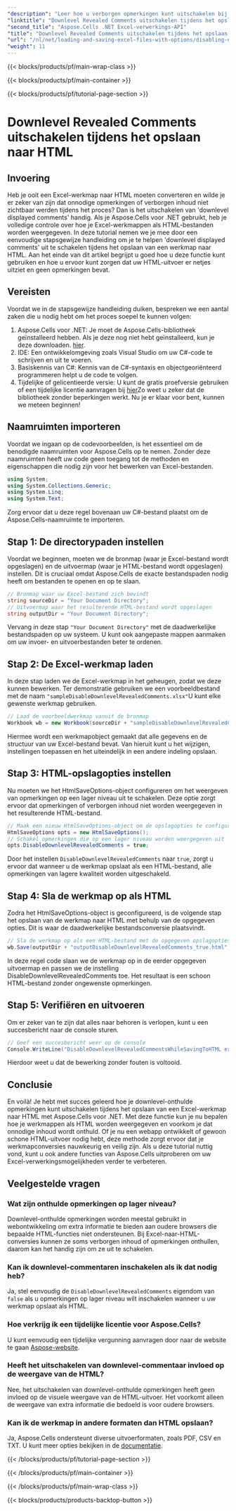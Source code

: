 ```yaml
---
"description": "Leer hoe u verborgen opmerkingen kunt uitschakelen bij het opslaan van een Excel-werkmap naar HTML met behulp van Aspose.Cells voor .NET met deze gedetailleerde stapsgewijze handleiding."
"linktitle": "Downlevel Revealed Comments uitschakelen tijdens het opslaan naar HTML"
"second_title": "Aspose.Cells .NET Excel-verwerkings-API"
"title": "Downlevel Revealed Comments uitschakelen tijdens het opslaan naar HTML"
"url": "/nl/net/loading-and-saving-excel-files-with-options/disabling-downlevel-revealed-comments/"
"weight": 11
---
```


{{< blocks/products/pf/main-wrap-class >}}

{{< blocks/products/pf/main-container >}}

{{< blocks/products/pf/tutorial-page-section >}}

# Downlevel Revealed Comments uitschakelen tijdens het opslaan naar HTML

## Invoering
Heb je ooit een Excel-werkmap naar HTML moeten converteren en wilde je er zeker van zijn dat onnodige opmerkingen of verborgen inhoud niet zichtbaar werden tijdens het proces? Dan is het uitschakelen van 'downlevel displayed comments' handig. Als je Aspose.Cells voor .NET gebruikt, heb je volledige controle over hoe je Excel-werkmappen als HTML-bestanden worden weergegeven. In deze tutorial nemen we je mee door een eenvoudige stapsgewijze handleiding om je te helpen 'downlevel displayed comments' uit te schakelen tijdens het opslaan van een werkmap naar HTML. 
Aan het einde van dit artikel begrijpt u goed hoe u deze functie kunt gebruiken en hoe u ervoor kunt zorgen dat uw HTML-uitvoer er netjes uitziet en geen opmerkingen bevat.
## Vereisten
Voordat we in de stapsgewijze handleiding duiken, bespreken we een aantal zaken die u nodig hebt om het proces soepel te kunnen volgen:
1. Aspose.Cells voor .NET: Je moet de Aspose.Cells-bibliotheek geïnstalleerd hebben. Als je deze nog niet hebt geïnstalleerd, kun je deze downloaden. [hier](https://releases.aspose.com/cells/net/).
2. IDE: Een ontwikkelomgeving zoals Visual Studio om uw C#-code te schrijven en uit te voeren.
3. Basiskennis van C#: Kennis van de C#-syntaxis en objectgeoriënteerd programmeren helpt u de code te volgen.
4. Tijdelijke of gelicentieerde versie: U kunt de gratis proefversie gebruiken of een tijdelijke licentie aanvragen bij [hier](https://purchase.aspose.com/temporary-license/)Zo weet u zeker dat de bibliotheek zonder beperkingen werkt.
Nu je er klaar voor bent, kunnen we meteen beginnen!
## Naamruimten importeren
Voordat we ingaan op de codevoorbeelden, is het essentieel om de benodigde naamruimten voor Aspose.Cells op te nemen. Zonder deze naamruimten heeft uw code geen toegang tot de methoden en eigenschappen die nodig zijn voor het bewerken van Excel-bestanden.
```csharp
using System;
using System.Collections.Generic;
using System.Linq;
using System.Text;
```
Zorg ervoor dat u deze regel bovenaan uw C#-bestand plaatst om de Aspose.Cells-naamruimte te importeren.
## Stap 1: De directorypaden instellen
Voordat we beginnen, moeten we de bronmap (waar je Excel-bestand wordt opgeslagen) en de uitvoermap (waar je HTML-bestand wordt opgeslagen) instellen. Dit is cruciaal omdat Aspose.Cells de exacte bestandspaden nodig heeft om bestanden te openen en op te slaan.
```csharp
// Bronmap waar uw Excel-bestand zich bevindt
string sourceDir = "Your Document Directory";
// Uitvoermap waar het resulterende HTML-bestand wordt opgeslagen
string outputDir = "Your Document Directory";
```
Vervang in deze stap `"Your Document Directory"` met de daadwerkelijke bestandspaden op uw systeem. U kunt ook aangepaste mappen aanmaken om uw invoer- en uitvoerbestanden beter te ordenen.
## Stap 2: De Excel-werkmap laden
In deze stap laden we de Excel-werkmap in het geheugen, zodat we deze kunnen bewerken. Ter demonstratie gebruiken we een voorbeeldbestand met de naam `"sampleDisableDownlevelRevealedComments.xlsx"`U kunt elke gewenste werkmap gebruiken.
```csharp
// Laad de voorbeeldwerkmap vanuit de bronmap
Workbook wb = new Workbook(sourceDir + "sampleDisableDownlevelRevealedComments.xlsx");
```
Hiermee wordt een werkmapobject gemaakt dat alle gegevens en de structuur van uw Excel-bestand bevat. Van hieruit kunt u het wijzigen, instellingen toepassen en het uiteindelijk in een andere indeling opslaan.
## Stap 3: HTML-opslagopties instellen
Nu moeten we het HtmlSaveOptions-object configureren om het weergeven van opmerkingen op een lager niveau uit te schakelen. Deze optie zorgt ervoor dat opmerkingen of verborgen inhoud niet worden weergegeven in het resulterende HTML-bestand.
```csharp
// Maak een nieuw HtmlSaveOptions-object om de opslagopties te configureren
HtmlSaveOptions opts = new HtmlSaveOptions();
// Schakel opmerkingen die op een lager niveau worden weergegeven uit
opts.DisableDownlevelRevealedComments = true;
```
Door het instellen `DisableDownlevelRevealedComments` naar `true`, zorgt u ervoor dat wanneer u de werkmap opslaat als een HTML-bestand, alle opmerkingen van lagere kwaliteit worden uitgeschakeld.
## Stap 4: Sla de werkmap op als HTML
Zodra het HtmlSaveOptions-object is geconfigureerd, is de volgende stap het opslaan van de werkmap naar HTML met behulp van de opgegeven opties. Dit is waar de daadwerkelijke bestandsconversie plaatsvindt.
```csharp
// Sla de werkmap op als een HTML-bestand met de opgegeven opslagopties
wb.Save(outputDir + "outputDisableDownlevelRevealedComments_true.html", opts);
```
In deze regel code slaan we de werkmap op in de eerder opgegeven uitvoermap en passen we de instelling DisableDownlevelRevealedComments toe. Het resultaat is een schoon HTML-bestand zonder ongewenste opmerkingen.
## Stap 5: Verifiëren en uitvoeren
Om er zeker van te zijn dat alles naar behoren is verlopen, kunt u een succesbericht naar de console sturen.
```csharp
// Geef een succesbericht weer op de console
Console.WriteLine("DisableDownlevelRevealedCommentsWhileSavingToHTML executed successfully.");
```
Hierdoor weet u dat de bewerking zonder fouten is voltooid.
## Conclusie
En voilà! Je hebt met succes geleerd hoe je downlevel-onthulde opmerkingen kunt uitschakelen tijdens het opslaan van een Excel-werkmap naar HTML met Aspose.Cells voor .NET. Met deze functie kun je nu bepalen hoe je werkmappen als HTML worden weergegeven en voorkom je dat onnodige inhoud wordt onthuld. Of je nu een webapp ontwikkelt of gewoon schone HTML-uitvoer nodig hebt, deze methode zorgt ervoor dat je werkmapconversies nauwkeurig en veilig zijn.
Als u deze tutorial nuttig vond, kunt u ook andere functies van Aspose.Cells uitproberen om uw Excel-verwerkingsmogelijkheden verder te verbeteren.
## Veelgestelde vragen
### Wat zijn onthulde opmerkingen op lager niveau?
Downlevel-onthulde opmerkingen worden meestal gebruikt in webontwikkeling om extra informatie te bieden aan oudere browsers die bepaalde HTML-functies niet ondersteunen. Bij Excel-naar-HTML-conversies kunnen ze soms verborgen inhoud of opmerkingen onthullen, daarom kan het handig zijn om ze uit te schakelen.
### Kan ik downlevel-commentaren inschakelen als ik dat nodig heb?
Ja, stel eenvoudig de `DisableDownlevelRevealedComments` eigendom van `false` als u opmerkingen op lager niveau wilt inschakelen wanneer u uw werkmap opslaat als HTML.
### Hoe verkrijg ik een tijdelijke licentie voor Aspose.Cells?
U kunt eenvoudig een tijdelijke vergunning aanvragen door naar de website te gaan [Aspose-website](https://purchase.aspose.com/temporary-license/).
### Heeft het uitschakelen van downlevel-commentaar invloed op de weergave van de HTML?
Nee, het uitschakelen van downlevel-onthulde opmerkingen heeft geen invloed op de visuele weergave van de HTML-uitvoer. Het voorkomt alleen de weergave van extra informatie die bedoeld is voor oudere browsers.
### Kan ik de werkmap in andere formaten dan HTML opslaan?
Ja, Aspose.Cells ondersteunt diverse uitvoerformaten, zoals PDF, CSV en TXT. U kunt meer opties bekijken in de [documentatie](https://reference.aspose.com/cells/net/).

{{< /blocks/products/pf/tutorial-page-section >}}

{{< /blocks/products/pf/main-container >}}

{{< /blocks/products/pf/main-wrap-class >}}

{{< blocks/products/products-backtop-button >}}